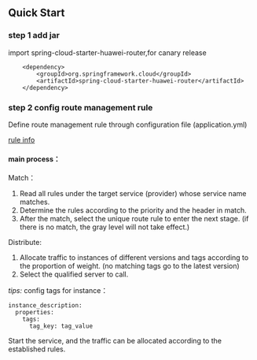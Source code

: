 ##  Quick Start

### step 1 add jar 

import spring-cloud-starter-huawei-router,for canary release

        <dependency>
            <groupId>org.springframework.cloud</groupId>
            <artifactId>spring-cloud-starter-huawei-router</artifactId>
        </dependency>

  
### step 2 config route management rule
Define route management rule through configuration file (application.yml)

[rule info](https://docs.go-chassis.com/user-guides/router.html)

#### main process：

Match：
1. Read all rules under the target service (provider) whose service name matches.
2. Determine the rules according to the priority and the header in match.
3. After the match, select the unique route rule to enter the next stage.
(if there is no match, the gray level will not take effect.)

Distribute:
1. Allocate traffic to instances of different versions and tags according to the proportion of weight.
(no matching tags go to the latest version)
2. Select the qualified server to call.

*tips:* config tags for instance：

    instance_description:
      properties:
        tags:
          tag_key: tag_value

Start the service, and the traffic can be allocated according to the established rules.